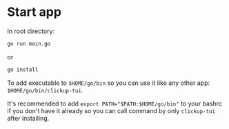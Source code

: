 # Start app

In root directory:

```bash
go run main.go 
```

or
```bash
go install
```

To add executable to `$HOME/go/bin` so you can use it like any other app: `$HOME/go/bin/clickup-tui`.

It's recommended to add `export PATH="$PATH:$HOME/go/bin"` to your bashrc if you don't have it already so you can call command by only `clickup-tui` after installing.
